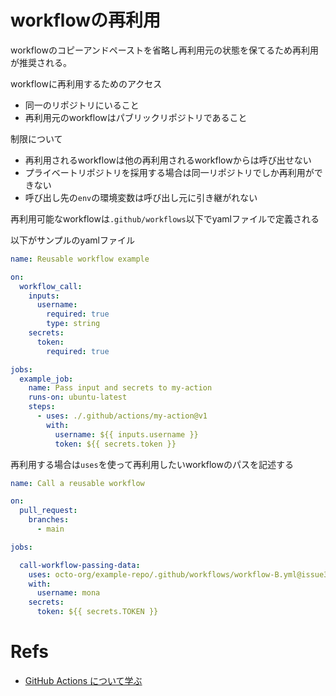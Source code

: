 # workflowの再利用
workflowのコピーアンドペーストを省略し再利用元の状態を保てるため再利用が推奨される。

workflowに再利用するためのアクセス
- 同一のリポジトリにいること
- 再利用元のworkflowはパブリックリポジトリであること

制限について
- 再利用されるworkflowは他の再利用されるworkflowからは呼び出せない
- プライベートリポジトリを採用する場合は同一リポジトリでしか再利用ができない
- 呼び出し先の`env`の環境変数は呼び出し元に引き継がれない

再利用可能なworkflowは`.github/workflows`以下でyamlファイルで定義される

以下がサンプルのyamlファイル
```yaml
name: Reusable workflow example

on:
  workflow_call:
    inputs:
      username:
        required: true
        type: string
    secrets:
      token:
        required: true

jobs:
  example_job:
    name: Pass input and secrets to my-action
    runs-on: ubuntu-latest
    steps:
      - uses: ./.github/actions/my-action@v1
        with:
          username: ${{ inputs.username }}
          token: ${{ secrets.token }}
```

再利用する場合は`uses`を使って再利用したいworkflowのパスを記述する

```yaml
name: Call a reusable workflow

on:
  pull_request:
    branches:
      - main

jobs:

  call-workflow-passing-data:
    uses: octo-org/example-repo/.github/workflows/workflow-B.yml@issue31
    with:
      username: mona
    secrets:
      token: ${{ secrets.TOKEN }}
```

# Refs
- [GitHub Actions について学ぶ](https://docs.github.com/ja/actions/learn-github-actions)